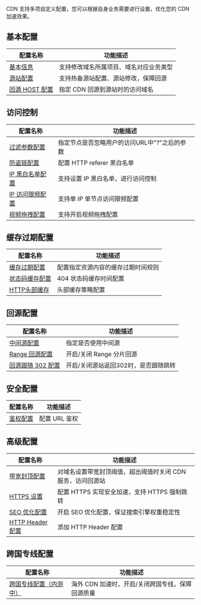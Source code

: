 CDN 支持多项自定义配置，您可以根据自身业务需要进行设置，优化您的 CDN 加速效果。

## 基本配置
| 配置名称                                     | 功能描述                |
| ---------------------------------------- | ------------------- |
| [基本信息](/doc/product/228/7864) | 支持修改域名所属项目、域名对应业务类型 |
| [源站配置](/doc/product/228/6289) | 支持热备源站配置、源站修改，保障回源  |
| [回源 HOST 配置](/doc/product/228/6293) | 指定 CDN 回源到源站时的访问域名  |

## 访问控制
| 配置名称                                     | 功能描述                      |
| ---------------------------------------- | ------------------------- |
| [过滤参数配置](/doc/product/228/6291) | 指定节点是否忽略用户的访问URL中"?"之后的参数 |
| [防盗链配置](/doc/product/228/6292) | 配置 HTTP referer 黑白名单      |
| [IP 黑白名单配置](/doc/product/228/6298) | 支持设置 IP 黑白名单，进行访问控制       |
| [IP 访问限频配置](/doc/product/228/6420) | 支持单 IP 单节点访问限频配置          |
| [视频拖拽配置](/doc/product/228/8111) | 支持开启视频拖拽配置                |


## 缓存过期配置
| 配置名称                                     | 功能描述              |
| ---------------------------------------- | ----------------- |
| [缓存过期配置](/doc/product/228/6290) | 配置指定资源内容的缓存过期时间规则 |
| [状态码缓存配置](/doc/product/228/6290) | 404 状态码缓存时间配置     |
| [HTTP头部缓存](/doc/product/228/6290) | 头部缓存策略配置          |

## 回源配置
| 配置名称                                     | 功能描述                 |
| ---------------------------------------- | -------------------- |
| [中间源配置](/doc/product/228/6294) | 指定是否使用中间源            |
| [Range 回源配置](/doc/product/228/7184) | 开启/关闭 Range 分片回源     |
| [回源跟随 302 配置](/doc/product/228/7183) | 开启/关闭源站返回302时，是否跟随跳转 |

## 安全配置

| 配置名称                                     | 功能描述      |
| ---------------------------------------- | --------- |
| [鉴权配置](/document/product/228/13677) | 配置 URL 鉴权 |

## 高级配置

| 配置名称                                     | 功能描述                             |
| ---------------------------------------- | -------------------------------- |
| [带宽封顶配置](/doc/product/228/7541) | 对域名设置带宽封顶阈值，超出阈值时关闭 CDN 服务，访问回源站 |
| [HTTPS 设置](/doc/product/228/6295) | 配置 HTTPS 实现安全加速，支持 HTTPS 强制跳转    |
| [SEO 优化配置](/doc/product/228/6297) | 开启 SEO 优化配置，保证搜索引擎权重稳定性          |
| [HTTP Header配置](/doc/product/228/6296) | 添加 HTTP Header 配置                |

## 跨国专线配置
| 配置名称                                     | 功能描述                        |
| ---------------------------------------- | --------------------------- |
| [跨国专线配置（内测中）](/doc/product/228/7854) | 海外 CDN 加速时，开启/关闭跨国专线，保障回源质量 |